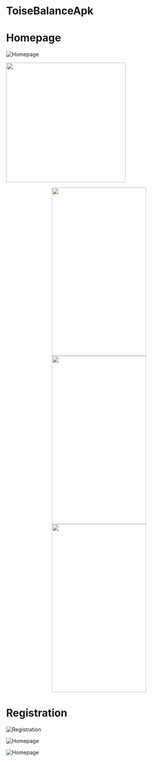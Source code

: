# ToiseBalanceApk

# Homepage
![Homepage](https://github.com/DonGorias229/ToiseBalanceApk/blob/master/screenshot/home.png)

<img src="icon.jpg" width="324" height="324">

<p align="center">
  <img src="https://github.com/DonGorias229/ToiseBalanceApk/blob/master/screenshot/home.png" width="256" height="455">
  <img src="https://github.com/DonGorias229/ToiseBalanceApk/blob/master/screenshot/home.png" width="256" height="455">
  <img src="https://github.com/DonGorias229/ToiseBalanceApk/blob/master/screenshot/home.png" width="256" height="455">
</p>

# Registration
![Registration](https://github.com/DonGorias229/ToiseBalanceApk/blob/master/screenshot/inscrire.png)

![Homepage](https://github.com/DonGorias229/ToiseBalanceApk/blob/master/screenshot/connecter.png)

![Homepage](https://github.com/DonGorias229/ToiseBalanceApk/blob/master/screenshot/home.png)
